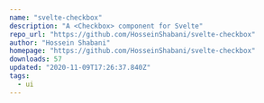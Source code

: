 ```yaml
---
name: "svelte-checkbox"
description: "A <Checkbox> component for Svelte"
repo_url: "https://github.com/HosseinShabani/svelte-checkbox"
author: "Hossein Shabani"
homepage: "https://github.com/HosseinShabani/svelte-checkbox"
downloads: 57
updated: "2020-11-09T17:26:37.840Z"
tags: 
  - ui
---
```

